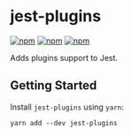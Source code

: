# jest-plugins

[![npm](https://img.shields.io/npm/v/jest-plugins.svg)](https://www.npmjs.com/package/jest-plugins)
[![npm](https://img.shields.io/npm/dt/jest-plugins.svg)](https://www.npmjs.com/package/jest-plugins)
[![npm](https://img.shields.io/npm/l/jest-plugins.svg)](https://github.com/negativetwelve/jest-plugins/blob/master/LICENSE)

Adds plugins support to Jest.

## Getting Started

Install `jest-plugins` using `yarn`:

```shell
yarn add --dev jest-plugins
```
